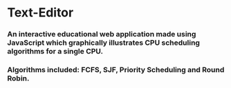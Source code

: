 # Text-Editor
###	An interactive educational web application made using JavaScript which graphically illustrates CPU scheduling algorithms for a single CPU.
### Algorithms included: FCFS, SJF, Priority Scheduling and Round Robin.
